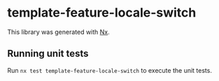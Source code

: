 # template-feature-locale-switch

This library was generated with [Nx](https://nx.dev).

## Running unit tests

Run `nx test template-feature-locale-switch` to execute the unit tests.
